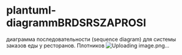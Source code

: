 # plantuml-diagrammBRDSRSZAPROSI

диаграмма последовательности (sequence diagram) для системы заказов еды у ресторанов. Плотников
![Uploading image.png…]()
